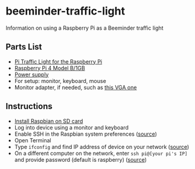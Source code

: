 # beeminder-traffic-light
Information on using a Raspberry Pi as a Beeminder traffic light

## Parts List

- [Pi Traffic Light for the Raspberry Pi](https://www.amazon.com/Pi-Traffic-Light-Raspberry/dp/B00P8VFA42/ref=semantic_sims_1/130-6975241-4392340?_encoding=UTF8&pd_rd_i=B00P8VFA42&pd_rd_r=7283f3a1-82c3-44b2-af30-152f2976ce75&pd_rd_w=HQYPc&pd_rd_wg=hxvNO&pf_rd_p=b42baf07-5cc2-47ee-8f0b-ef2828d2c700&pf_rd_r=H8MJ6F4P9SE2CQ713HM0&psc=1&refRID=H8MJ6F4P9SE2CQ713HM0)
- [Raspberry Pi 4 Model B/1GB](https://www.pishop.us/product/raspberry-pi-4-model-b-1gb/?src=raspberrypi)
- [Power supply](https://www.amazon.com/CanaKit-Raspberry-Power-Supply-USB-C/dp/B07TYQRXTK/ref=sr_1_2?keywords=canakit+pi+4+power&qid=1568845040&sr=8-2)
- For setup: monitor, keyboard, mouse
- Monitor adapter, if needed, such as [this VGA one](https://www.amazon.com/dp/B07QFVK1T6/ref=pe_825000_114665720_TE_item?pldnSite=1)


## Instructions

- [Install Raspbian on SD card](https://www.raspberrypi.org/documentation/installation/installing-images/)
- Log into device using a monitor and keyboard
- Enable SSH in the Raspbian system preferences ([source](https://itsfoss.com/ssh-into-raspberry/))
- Open Terminal
- Type `ifconfig` and find IP address of device on your network ([source](https://itsfoss.com/ssh-into-raspberry/))
- On a different computer on the network, enter `ssh pi@[your pi's IP]` and provide password (default is raspberry) ([source](https://itsfoss.com/ssh-into-raspberry/))
